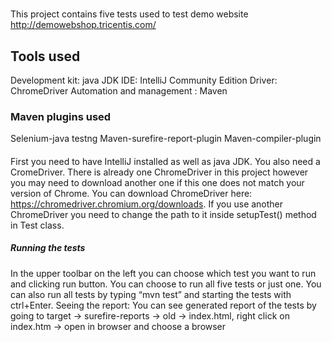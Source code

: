 #
This project contains five tests used to test demo website http://demowebshop.tricentis.com/

## Tools used

Development kit: java JDK
IDE: IntelliJ Community Edition
Driver: ChromeDriver
Automation and management : Maven

### Maven plugins used

Selenium-java
testng
Maven-surefire-report-plugin
Maven-compiler-plugin

####

First you need to have IntelliJ installed as well as java JDK. You also need a CromeDriver. There is already one ChromeDriver in this project however you may need to download another one if this one does not match your version of Chrome. 
You can download ChromeDriver here: https://chromedriver.chromium.org/downloads.
If you use another ChromeDriver you need to change the path to it inside setupTest() method in Test class.

##### Running the tests
In the upper toolbar on the left you can choose which test you want to run and clicking run button. You can choose to run all five tests or just one.
You can also run all tests by typing “mvn test” and starting the tests with ctrl+Enter.
Seeing the report:
You can see generated report of the tests by going to target -> surefire-reports -> old -> index.html, right click on index.htm -> open in browser and choose a browser
